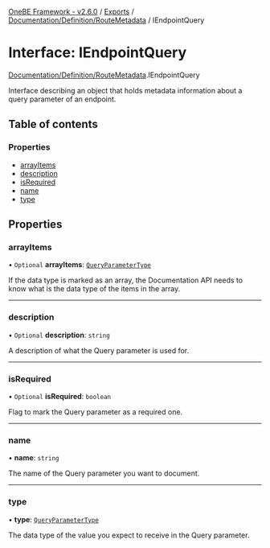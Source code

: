 [OneBE Framework - v2.6.0](../README.md) / [Exports](../modules.md) / [Documentation/Definition/RouteMetadata](../modules/Documentation_Definition_RouteMetadata.md) / IEndpointQuery

# Interface: IEndpointQuery

[Documentation/Definition/RouteMetadata](../modules/Documentation_Definition_RouteMetadata.md).IEndpointQuery

Interface describing an object that holds metadata information
about a query parameter of an endpoint.

## Table of contents

### Properties

- [arrayItems](Documentation_Definition_RouteMetadata.IEndpointQuery.md#arrayitems)
- [description](Documentation_Definition_RouteMetadata.IEndpointQuery.md#description)
- [isRequired](Documentation_Definition_RouteMetadata.IEndpointQuery.md#isrequired)
- [name](Documentation_Definition_RouteMetadata.IEndpointQuery.md#name)
- [type](Documentation_Definition_RouteMetadata.IEndpointQuery.md#type)

## Properties

### arrayItems

• `Optional` **arrayItems**: [`QueryParameterType`](../enums/Documentation_Definition_DataTypes.QueryParameterType.md)

If the data type is marked as an array, the Documentation API needs to know
what is the data type of the items in the array.

___

### description

• `Optional` **description**: `string`

A description of what the Query parameter is used for.

___

### isRequired

• `Optional` **isRequired**: `boolean`

Flag to mark the Query parameter as a required one.

___

### name

• **name**: `string`

The name of the Query parameter you want to document.

___

### type

• **type**: [`QueryParameterType`](../enums/Documentation_Definition_DataTypes.QueryParameterType.md)

The data type of the value you expect to receive in the Query parameter.
